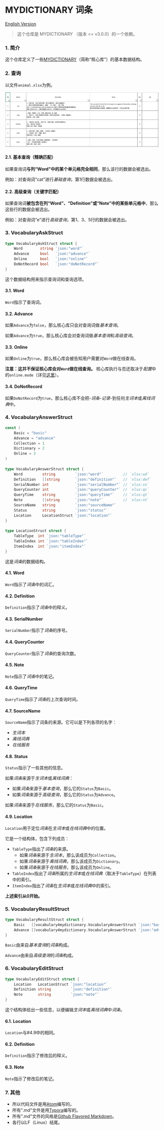 # MYDICTIONARY 词条

[English Version](./README.md)

> 这个仓库是 MYDICTIONARY （版本 <= v3.0.0）的一个依赖。

### 1. 简介

这个仓库定义了一些[MYDICTIONARY](https://github.com/zzc-tongji/mydictionary/blob/master/README.zh-Hans.md)（简称“核心库”）的基本数据结构。

### 2. 查询

以文件`animal.xlsx`为例。

![animal](./README.picture/animal.png)

#### 2.1. 基本查询（精确匹配）

如果查询词**与列“Word”中的某个单元格完全相同**，那么该行的数据会被选出。

例如：对查询词“cat”进行*基础查询*，第1行数据会被选出。

#### 2.2. 高级查询（关键字匹配）

如果查询词**被包含在列“Word”、“Definition”或“Note”中的某些单元格中**，那么这些行的数据会被选出。

例如：对查询词“e”进行*高级查询*，第1、3、5行的数据会被选出。

### 3. VocabularyAskStruct

```go
type VocabularyAskStruct struct {
	Word        string `json:"word"`
	Advance     bool   `json:"advance"`
	Online      bool   `json:"online"`
	DoNotRecord bool   `json:"doNotRecord"`
}
```

这个数据结构用来指示查询词和查询选项。

#### 3.1. Word

`Word`指示了查询词。

#### 3.2. Advance

如果`Advance`为`false`，那么核心库只会对查询词做*基本查询*。

如果`Advance`为`true`，那么核心库会对查询词做*基本查询*和*高级查询*。

#### 3.3. Online

如果`Online`为`true`，那么核心库会被告知用户需要对`Word`做在线查询。

**注意：这并不保证核心库会对`Word`做在线查询。** 核心库执行与否还取决于*配置*中的`online.mode`（详见[这里](https://github.com/zzc-tongji/mydictionary/README.zh-Hans.md#2431-mode)）。

#### 3.4. DoNotRecord

如果`DoNotRecord`为`true`，那么核心库不会把-*词条*-*记录*-到任何*生词本*或*离线词典*中。

### 4. VocabularyAnswerStruct

```go
const (
	Basic = "basic"
	Advance = "advance"
	Collection = 1
	Dictionary = 2
	Online = 3
)

type VocabularyAnswerStruct struct {
	Word         string         `json:"word"`         // `xlsx:wd`
	Definition   []string       `json:"definition"`   // `xlsx:def`
	SerialNumber int            `json:"serialNumber"` // `xlsx:sn`
	QueryCounter int            `json:"queryCounter"` // `xlsx:qc`
	QueryTime    string         `json:"queryTime"`    // `xlsx:qt`
	Note         []string       `json:"note"`         // `xlsx:nt`
	SourceName   string         `json:"sourceName"`
	Status       string         `json:"status"`
	Location     LocationStruct `json:"location"`
}

type LocationStruct struct {
	TableType  int `json:"tableType"`
	TableIndex int `json:"tableIndex"`
	ItemIndex  int `json:"itemIndex"`
}
```

这是*词条*的数据结构。

#### 4.1. Word

`Word`指示了*词条*中的词汇。

#### 4.2. Definition

`Definition`指示了*词条*中的释义。

#### 4.3. SerialNumber

`SerialNumber`指示了*词条*的序号。

#### 4.4. QueryCounter

`QueryCounter`指示了*词条*的查询次数。

#### 4.5. Note

`Note`指示了*词条*中的笔记。

#### 4.6. QueryTime

`QueryTime`指示了*词条*的上次查询时间。

#### 4.7. SourceName

`SourceName`指示了词条的来源。它可以是下列各项的名字：

- *生词本*
- *离线词典*
- *在线服务*

#### 4.8. Status

`Status`指示了一些其他的信息。

如果*词条*来源于*生词本*或*离线词典*：

- 如果*词条*来源于*基本查询*，那么它的`Status`为`Basic`。
- 如果*词条*来源于*高级查询*，那么它的`Status`为`Advance`。

如果*词条*来源于*在线服务*，那么它的`Status`为`Basic`。

#### 4.9. Location

`Location`用于定位*词条*在*生词本*或*在线词典*中的位置。

它是一个结构体，包含下列成员：

- `TableType`指出了*词条*的来源。
  - 如果*词条*来源于*生词本*，那么该成员为`Collection`。
  - 如果*词条*来源于*离线词典*，那么该成员为`Dictionary`。
  - 如果*词条*来源于*在线服务*，那么该成员为`Online`。
- `TableIndex`指出了*词条*所属的*生词本*或*在线词典*（取决于`TableType`）在列表中的索引。
- `ItemIndex`指出了*词条*在*生词本*或*在线词典*中的索引。

**上述索引从0开始。**

### 5. VocabularyResultStruct

```go
type VocabularyResultStruct struct {
	Basic   []vocabulary4mydictionary.VocabularyAnswerStruct `json:"basic"`
	Advance []vocabulary4mydictionary.VocabularyAnswerStruct `json:"advance"`
}
```

`Basic`由来自*基本查询*的*词条*构成。

`Advance`由来自*高级查询*的*词条*构成。

### 6. VocabularyEditStruct

```go
type VocabularyEditStruct struct {
	Location   LocationStruct `json:"location"`
	Definition string         `json:"definition"`
	Note       string         `json:"note"`
}
```

这个结构体给出一些信息，以便编辑*生词本*或*离线词典*中*词条*。

#### 6.1. Location

`Location`与\#4.9中的相同。

#### 6.2. Definition

`Definition`指示了修改后的释义。

#### 6.3. Note

`Note`指示了修改后的笔记。

### 7. 其他

- 所以代码文件是用[Atom](https://atom.io/)编写的。
- 所有".md"文件是用[Typora](http://typora.io)编写的。
- 所有".md"文件的风格是[Github Flavored Markdown](https://guides.github.com/features/mastering-markdown/#GitHub-flavored-markdown)。
- 各行以LF（Linux）结尾。
